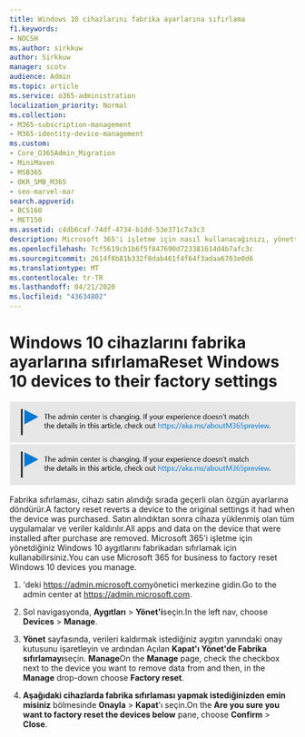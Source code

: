 ```yaml
---
title: Windows 10 cihazlarını fabrika ayarlarına sıfırlama
f1.keywords:
- NOCSH
ms.author: sirkkuw
author: Sirkkuw
manager: scotv
audience: Admin
ms.topic: article
ms.service: o365-administration
localization_priority: Normal
ms.collection:
- M365-subscription-management
- M365-identity-device-management
ms.custom:
- Core_O365Admin_Migration
- MiniMaven
- MSB365
- OKR_SMB_M365
- seo-marvel-mar
search.appverid:
- BCS160
- MET150
ms.assetid: c4db6caf-74df-4734-b1dd-53e371c7a3c3
description: Microsoft 365'i işletme için nasıl kullanacağınızı, yönettiğiniz Windows 10 aygıtlarını fabrikadan sıfırlamak için nasıl kullanacağınızı ve satın alma sırasında orijinal ayarlarına geri nasıl geri çevirdiğinizi öğrenin.
ms.openlocfilehash: 7cf5619cb1b6f5f847690d723381614d4b7afc3c
ms.sourcegitcommit: 2614f8b81b332f8dab461f4f64f3adaa6703e0d6
ms.translationtype: MT
ms.contentlocale: tr-TR
ms.lasthandoff: 04/21/2020
ms.locfileid: "43634802"
---
```

# <a name="reset-windows-10-devices-to-their-factory-settings"></a><span data-ttu-id="6562f-103">Windows 10 cihazlarını fabrika ayarlarına sıfırlama</span><span class="sxs-lookup"><span data-stu-id="6562f-103">Reset Windows 10 devices to their factory settings</span></span>

<span data-ttu-id="6562f-104">[![Yönetim merkezinin değiştiğini size bildirmeye yarayan etiket ve daha fazla ayrıntıyı aka.ms/aboutM365preview sayfasında bulabilirsiniz.](../media/m365admincenterchanging.png)](https://docs.microsoft.com/office365/admin/microsoft-365-admin-center-preview)</span><span class="sxs-lookup"><span data-stu-id="6562f-104">[![Label to let you know the admin center is changing and you can find more details at aka.ms/aboutM365preview.](../media/m365admincenterchanging.png)](https://docs.microsoft.com/office365/admin/microsoft-365-admin-center-preview)</span></span>

<span data-ttu-id="6562f-105">Fabrika sıfırlaması, cihazı satın alındığı sırada geçerli olan özgün ayarlarına döndürür.</span><span class="sxs-lookup"><span data-stu-id="6562f-105">A factory reset reverts a device to the original settings it had when the device was purchased.</span></span> <span data-ttu-id="6562f-106">Satın alındıktan sonra cihaza yüklenmiş olan tüm uygulamalar ve veriler kaldırılır.</span><span class="sxs-lookup"><span data-stu-id="6562f-106">All apps and data on the device that were installed after purchase are removed.</span></span> <span data-ttu-id="6562f-107">Microsoft 365'i işletme için yönetdiğiniz Windows 10 aygıtlarını fabrikadan sıfırlamak için kullanabilirsiniz.</span><span class="sxs-lookup"><span data-stu-id="6562f-107">You can use Microsoft 365 for business to factory reset Windows 10 devices you manage.</span></span>
  
1. <span data-ttu-id="6562f-108">'deki <a href="https://go.microsoft.com/fwlink/p/?linkid=837890" target="_blank">https://admin.microsoft.com</a>yönetici merkezine gidin.</span><span class="sxs-lookup"><span data-stu-id="6562f-108">Go to the admin center at <a href="https://go.microsoft.com/fwlink/p/?linkid=837890" target="_blank">https://admin.microsoft.com</a>.</span></span>
    
2. <span data-ttu-id="6562f-109">Sol navigasyonda, **Aygıtları** \> **Yönet'i**seçin.</span><span class="sxs-lookup"><span data-stu-id="6562f-109">In the left nav, choose **Devices** \> **Manage**.</span></span>

3. <span data-ttu-id="6562f-110">**Yönet** sayfasında, verileri kaldırmak istediğiniz aygıtın yanındaki onay kutusunu işaretleyin ve ardından Açılan **Kapat'ı Yönet'de Fabrika sıfırlamayı**seçin. **Manage**</span><span class="sxs-lookup"><span data-stu-id="6562f-110">On the **Manage** page, check the checkbox next to the device you want to remove data from and then, in the **Manage** drop-down choose **Factory reset**.</span></span>
    
4. <span data-ttu-id="6562f-111">**Aşağıdaki cihazlarda fabrika sıfırlaması yapmak istediğinizden emin misiniz** bölmesinde **Onayla** \> **Kapat**'ı seçin.</span><span class="sxs-lookup"><span data-stu-id="6562f-111">On the **Are you sure you want to factory reset the devices below** pane, choose **Confirm** \> **Close**.</span></span>
    
  

